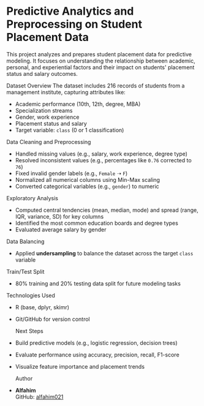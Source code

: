 # Predictive Analytics and Preprocessing on Student Placement Data

This project analyzes and prepares student placement data for predictive modeling. It focuses on understanding the relationship between academic, personal, and experiential factors and their impact on students' placement status and salary outcomes.

Dataset Overview
The dataset includes 216 records of students from a management institute, capturing attributes like:
- Academic performance (10th, 12th, degree, MBA)
- Specialization streams
- Gender, work experience
- Placement status and salary
- Target variable: `class` (0 or 1 classification)

 Data Cleaning and Preprocessing
- Handled missing values (e.g., salary, work experience, degree type)
- Resolved inconsistent values (e.g., percentages like `0.76` corrected to `76`)
- Fixed invalid gender labels (e.g., `Female` ➝ `F`)
- Normalized all numerical columns using Min-Max scaling
- Converted categorical variables (e.g., `gender`) to numeric

Exploratory Analysis
- Computed central tendencies (mean, median, mode) and spread (range, IQR, variance, SD) for key columns
- Identified the most common education boards and degree types
- Evaluated average salary by gender

Data Balancing
- Applied **undersampling** to balance the dataset across the target `class` variable

 Train/Test Split
- 80% training and 20% testing data split for future modeling tasks

 Technologies Used
- R (base, dplyr, skimr)
- Git/GitHub for version control

  Next Steps
- Build predictive models (e.g., logistic regression, decision trees)
- Evaluate performance using accuracy, precision, recall, F1-score
- Visualize feature importance and placement trends

  Author
- **Alfahim**  
  GitHub: [alfahim021](https://github.com/alfahim021)
